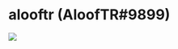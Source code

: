 <div>
<h1> alooftr (AloofTR#9899)</h1>
</div>

<a href="https://github.com/anuraghazra/github-readme-stats" align="center">
  <img align="center" src="https://github-readme-stats.vercel.app/api?username=alooftr" />
</a>
